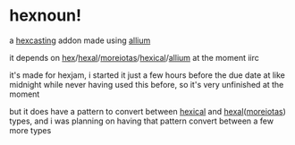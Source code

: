 # hexnoun!
a [hexcasting](https://modrinth.com/mod/hex-casting) addon made using [allium](https://modrinth.com/mod/allium)

it depends on [hex](https://modrinth.com/mod/hex-casting)/[hexal](https://modrinth.com/mod/hexal)/[moreiotas](https://modrinth.com/mod/moreiotas)/[hexical](https://modrinth.com/mod/hexical/)/[allium](https://modrinth.com/mod/allium) at the moment iirc

it's made for hexjam, i started it just a few hours before the due date at like midnight while never having used this before, so it's very unfinished at the moment

but it does have a pattern to convert between [hexical](https://modrinth.com/mod/hexical/) and [hexal](https://modrinth.com/mod/hexal)([moreiotas](https://modrinth.com/mod/moreiotas)) types, and i was planning on having that pattern convert between a few more types
